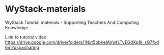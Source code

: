 # WyStack-materials
WyStack Tutorial materials - Supporting Teachers And Computing Knowledge


Link to tutorial video: 
https://drive.google.com/drive/folders/1Nxt5bbneIAVwfLTvEGdXp1k_sG7fxd6m?usp=sharing
